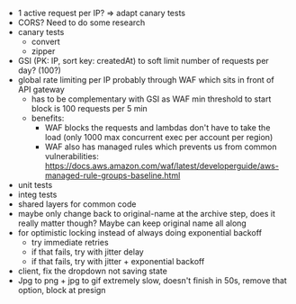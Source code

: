 - 1 active request per IP? => adapt canary tests
- CORS? Need to do some research
- canary tests
  - convert
  - zipper
- GSI (PK: IP, sort key: createdAt) to soft limit number of requests per day? (100?)
- global rate limiting per IP probably through WAF which sits in front of API gateway   
  - has to be complementary with GSI as WAF min threshold to start block is 100 requests per 5 min
  - benefits:
    - WAF blocks the requests and lambdas don't have to take the load (only 1000 max concurrent exec per account per region)
    - WAF also has managed rules which prevents us from common vulnerabilities: https://docs.aws.amazon.com/waf/latest/developerguide/aws-managed-rule-groups-baseline.html 
- unit tests
- integ tests
- shared layers for common code
- maybe only change back to original-name at the archive step, does it really matter though? Maybe can keep original name all along
- for optimistic locking instead of always doing exponential backoff
  - try immediate retries
  - if that fails, try with jitter delay
  - if that fails, try with jitter + exponential backoff
- client, fix the dropdown not saving state
- Jpg to png + jpg to gif extremely slow, doesn't finish in 50s, remove that option, block at presign